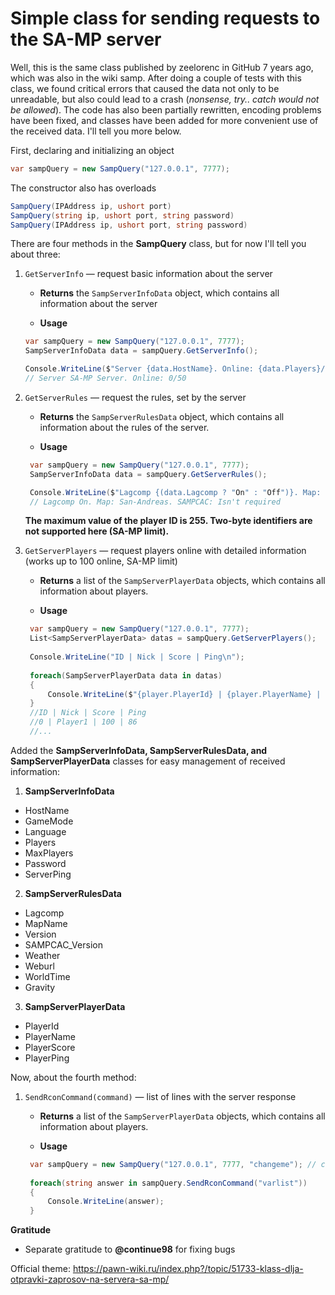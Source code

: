 # Simple class for sending requests to the SA-MP server
Well, this is the same class published by zeelorenc in GitHub 7 years ago, which was also in the wiki samp. After doing a couple of tests with this class, we found critical errors that caused the data not only to be unreadable, but also could lead to a crash (*nonsense, try.. catch would not be allowed*). The code has also been partially rewritten, encoding problems have been fixed, and classes have been added for more convenient use of the received data. I'll tell you more below.

First, declaring and initializing an object

```csharp
var sampQuery = new SampQuery("127.0.0.1", 7777);
```
The constructor also has overloads

```csharp
SampQuery(IPAddress ip, ushort port)
SampQuery(string ip, ushort port, string password)
SampQuery(IPAddress ip, ushort port, string password)
```

There are four methods in the **SampQuery** class, but for now I'll tell you about three:

1. `GetServerInfo` — request basic information about the server

   - **Returns** the `SampServerInfoData` object, which contains all information about the server
   
   - **Usage**
   
   ```csharp
   var sampQuery = new SampQuery("127.0.0.1", 7777);
   SampServerInfoData data = sampQuery.GetServerInfo();

   Console.WriteLine($"Server {data.HostName}. Online: {data.Players}/{data.MaxPlayers}");
   // Server SA-MP Server. Online: 0/50
   ```
   
2. `GetServerRules` — request the rules, set by the server

   - **Returns** the `SampServerRulesData` object, which contains all information about the rules of the server.
   
   - **Usage**
   
   ```csharp
    var sampQuery = new SampQuery("127.0.0.1", 7777);
    SampServerInfoData data = sampQuery.GetServerRules();

    Console.WriteLine($"Lagcomp {(data.Lagcomp ? "On" : "Off")}. Map: {data.MapName}. SAMPCAC: {data.SAMPCAC_Version ?? "Isn't required"}");
    // Lagcomp On. Map: San-Andreas. SAMPCAC: Isn't required
   ```
   **The maximum value of the player ID is 255. Two-byte identifiers are not supported here (SA-MP limit).**
   
3. `GetServerPlayers` — request players online with detailed information (works up to 100 online, SA-MP limit)

   - **Returns** a list of the `SampServerPlayerData` objects, which contains all information about players.
   
   - **Usage**
   
   ```csharp
    var sampQuery = new SampQuery("127.0.0.1", 7777);
    List<SampServerPlayerData> datas = sampQuery.GetServerPlayers();
    
    Console.WriteLine("ID | Nick | Score | Ping\n");
    
    foreach(SampServerPlayerData data in datas)
    {
        Console.WriteLine($"{player.PlayerId} | {player.PlayerName} | {player.PlayerScore} | {player.PlayerPing}");
    }
    //ID | Nick | Score | Ping
    //0 | Player1 | 100 | 86
    //...
   ```
Added the **SampServerInfoData, SampServerRulesData, and SampServerPlayerData** classes for easy management of received information:
   
1. **SampServerInfoData**
  - HostName
  - GameMode
  - Language
  - Players
  - MaxPlayers
  - Password
  - ServerPing
  
2. **SampServerRulesData**
  - Lagcomp
  - MapName
  - Version
  - SAMPCAC_Version
  - Weather
  - Weburl
  - WorldTime
  - Gravity
  
3. **SampServerPlayerData**
  - PlayerId
  - PlayerName
  - PlayerScore
  - PlayerPing
  
Now, about the fourth method:

1. `SendRconCommand(command)` — list of lines with the server response

   - **Returns** a list of the `SampServerPlayerData` objects, which contains all information about players.
   
   - **Usage**
   
   ```csharp
    var sampQuery = new SampQuery("127.0.0.1", 7777, "changeme"); // changeme is the password from RCON
    
    foreach(string answer in sampQuery.SendRconCommand("varlist"))
    {
        Console.WriteLine(answer);
    }
   ```

**Gratitude**

  - Separate gratitude to **@continue98** for fixing bugs 
  
Official theme: https://pawn-wiki.ru/index.php?/topic/51733-klass-dlja-otpravki-zaprosov-na-servera-sa-mp/
